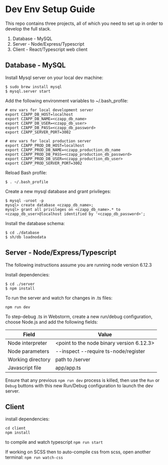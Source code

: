 Dev Env Setup Guide
==============

This repo contains three projects, all of which you need to set up in order to develop the full stack.

1) Database - MySQL
2) Server - Node/Express/Typescript
3) Client - React/Typescript web client


Database - MySQL
----------------

Install Mysql server on your local dev machine:
```
$ sudo brew install mysql
$ mysql.server start
```

Add the following environment variables to ~/.bash_profile:
```
# env vars for local development server
export CZAPP_DB_HOST=localhost
export CZAPP_DB_NAME=<czapp_db_name>
export CZAPP_DB_USER=<czapp_db_user>
export CZAPP_DB_PASS=<czapp_db_password>
export CZAPP_SERVER_PORT=3002

# env vars for local production server
export CZAPP_PROD_DB_HOST=localhost
export CZAPP_PROD_DB_NAME=<czapp_production_db_name
export CZAPP_PROD_DB_PASS=<czapp_production_db_password>
export CZAPP_PROD_DB_USER=<czapp_production_db_user>
export CZAPP_PROD_SERVER_PORT=3002
```

Reload Bash profile:
```
$ . ~/.bash_profile
```

Create a new mysql database and grant privileges:
```
$ mysql -uroot -p
mysql> create database <czapp_db_name>;
mysql> grant all privileges on <czapp_db_name>.* to <czapp_db_user>@localhost identified by '<czapp_db_password>';
```

Install the database schema:
```
$ cd ./database
$ sh/db loadnodata
```


Server - Node/Express/Typescript
--------------------------------
The following instructions assume you are running node version 6.12.3

Install dependencies:
```
$ cd ./server
$ npm install
```

To run the server and watch for changes in .ts files:
```
npm run dev
```

To step-debug .ts in Webstorm, create a new run/debug configuration, choose Node.js and
add the following fields:

Field | Value
--- | ---
Node interpreter | <point to the node binary version 6.12.3>
Node parameters | --inspect --require ts-node/register
Working directory | path to /server
Javascript file | app/app.ts

Ensure that any previous `npm run dev` process is killed, then use the `Run` or `Debug` buttons with this new Run/Debug
configuration to launch the dev server.


Client
------
install dependencies:
```
cd client
npm install
```

to compile and watch typescript
```npm run start```

If working on SCSS then to auto-compile css from scss, open another terminal:
```npm run watch-css```
